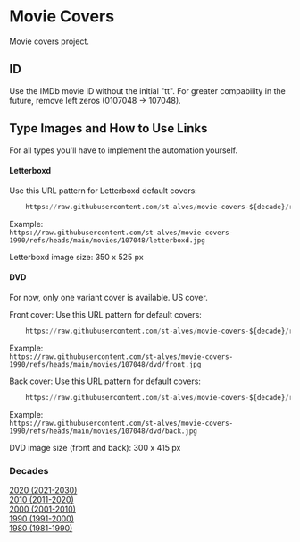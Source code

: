 # Movie Covers
Movie covers project.

## ID
Use the IMDb movie ID without the initial "tt". For greater compability in the future, remove left zeros (0107048 -> 107048).

## Type Images and How to Use Links
For all types you'll have to implement the automation yourself.

#### Letterboxd
Use this URL pattern for Letterboxd default covers:
```python
    https://raw.githubusercontent.com/st-alves/movie-covers-${decade}/refs/heads/main/movies/${movie_id}/letterboxd.jpg"
```

Example: 
<br>```https://raw.githubusercontent.com/st-alves/movie-covers-1990/refs/heads/main/movies/107048/letterboxd.jpg```

Letterboxd image size: 350 x 525 px

#### DVD
For now, only one variant cover is available. US cover.

Front cover:
Use this URL pattern for default covers:
```python
    https://raw.githubusercontent.com/st-alves/movie-covers-${decade}/refs/heads/main/movies/${movie_id}/dvd/front.jpg"
```
Example: 
<br>```https://raw.githubusercontent.com/st-alves/movie-covers-1990/refs/heads/main/movies/107048/dvd/front.jpg```


Back cover:
Use this URL pattern for default covers:
```python
    https://raw.githubusercontent.com/st-alves/movie-covers-${decade}/refs/heads/main/movies/${movie_id}/dvd/back.jpg"
```
Example: 
<br>```https://raw.githubusercontent.com/st-alves/movie-covers-1990/refs/heads/main/movies/107048/dvd/back.jpg```

DVD image size (front and back): 300 x 415 px

### Decades
[2020 (2021-2030)](#)
<br>[2010 (2011-2020)](#)
<br>[2000 (2001-2010)](https://github.com/st-alves/movie-covers-2000)
<br>[1990 (1991-2000)](https://github.com/st-alves/movie-covers-1990)
<br>[1980 (1981-1990)](https://github.com/st-alves/movie-covers-1980)
